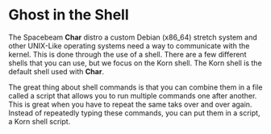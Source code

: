 # Ghost in the Shell
The Spacebeam **Char** distro a custom Debian (x86_64) stretch system and other UNIX-Like operating systems need a way to communicate with the kernel. This is done through the use of a shell. There are a few different shells that you can use, but we focus on the Korn shell. The Korn shell is the default shell used with **Char**.

The great thing about shell commands is that you can combine them in a file called a script that allows you to run multiple commands one after another. This is great when you have to repeat the same taks over and over again. Instead of repeatedly typing these commands, you can put them in a script, a Korn shell script. 
